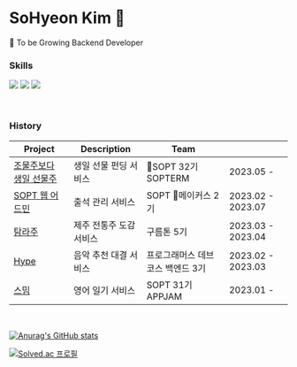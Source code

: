 # SoHyeon Kim 👀

🐤 To be Growing Backend Developer

### Skills

<img src="https://img.shields.io/badge/Java-007396?style=flat-square&logo=Java&logoColor=white"/> <img src="https://img.shields.io/badge/Spring Boot-6DB33F?style=flat-square&logo=Spring Boot&logoColor=white"/> <img src="https://img.shields.io/badge/Amazon AWS-232F3E?style=flat-square&logo=Amazon AWS&logoColor=white"/>

<br/>

### History

|Project|Description|Team||
|------|---|---|---|
|[조물주보다 생일 선물주](https://github.com/Make-A-Wish-Sopt/Make-A-Wish-Server)|생일 선물 펀딩 서비스|SOPT 32기 SOPTERM|2023.05 -|
|[SOPT 웹 어드민](https://github.com/sopt-makers/sopt-operation-backend)|출석 관리 서비스|SOPT 메이커스 2기|2023.02 - 2023.07|
|[탐라주](https://github.com/TamraZu/TamlaJu-Server)|제주 전통주 도감 서비스|구름톤 5기|2023.03 - 2023.04|
|[Hype](https://github.com/prgrms-web-devcourse/Team-6Jeans-Hype-BE)|음악 추천 대결 서비스|프로그래머스 데브코스 백엔드 3기|2023.02 - 2023.03|
|[스밈](https://github.com/Team-Smeme/Smeme-server-renewal)|영어 일기 서비스|SOPT 31기 APPJAM|2023.01 -|


<br/>

[![Anurag's GitHub stats](https://github-readme-stats.vercel.app/api?username=thguss)](https://github.com/thguss/github-readme-stats)

[![Solved.ac 프로필](http://mazassumnida.wtf/api/v2/generate_badge?boj=sohyeon0530)](https://solved.ac/sohyeon0530)


<!--
**thguss/thguss** is a ✨ _special_ ✨ repository because its `README.md` (this file) appears on your GitHub profile.

Here are some ideas to get you started:

- 🔭 I’m currently working on ...
- 🌱 I’m currently learning ...
- 👯 I’m looking to collaborate on ...
- 🤔 I’m looking for help with ...
- 💬 Ask me about ...
- 📫 How to reach me: ...
- 😄 Pronouns: ...
- ⚡ Fun fact: ...
-->
